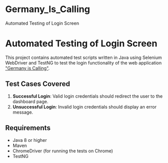 # Germany_Is_Calling
Automated Testing of Login Screen
# Automated Testing of Login Screen

This project contains automated test scripts written in Java using Selenium WebDriver and TestNG to test the login functionality of the web application ["Germany is Calling"](https://app.germanyiscalling.com).

## Test Cases Covered

1. **Successful Login**: Valid login credentials should redirect the user to the dashboard page.
2. **Unsuccessful Login**: Invalid login credentials should display an error message.

## Requirements

- Java 8 or higher
- Maven
- ChromeDriver (for running the tests on Chrome)
- TestNG
